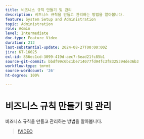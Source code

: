 ```yaml
---
title: 비즈니스 규칙 만들기 및 관리
description: 비즈니스 규칙을 만들고 관리하는 방법을 알아봅니다.
feature: System Setup and Administration
topic: Administration
role: Admin
level: Intermediate
doc-type: Feature Video
duration: 212
last-substantial-update: 2024-08-27T00:00:00Z
jira: KT-16025
exl-id: 856ec1cd-3099-419d-aec7-6ead21fc85b1
source-git-commit: bbdf99c6bc1be714077fd94fc3f8325394de36b3
workflow-type: tm+mt
source-wordcount: '26'
ht-degree: 100%

---
```


# 비즈니스 규칙 만들기 및 관리

비즈니스 규칙을 만들고 관리하는 방법을 알아봅니다.

>[!VIDEO](https://video.tv.adobe.com/v/3433105/?quality=12&learn=on&enablevpops=1)
